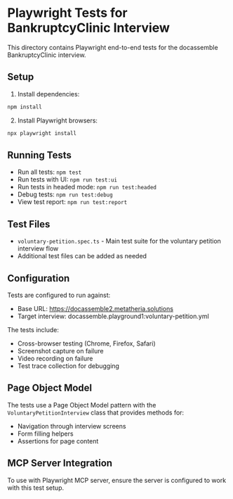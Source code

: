 # Playwright Tests for BankruptcyClinic Interview

This directory contains Playwright end-to-end tests for the docassemble BankruptcyClinic interview.

## Setup

1. Install dependencies:
```bash
npm install
```

2. Install Playwright browsers:
```bash
npx playwright install
```

## Running Tests

- Run all tests: `npm test`
- Run tests with UI: `npm run test:ui`
- Run tests in headed mode: `npm run test:headed`
- Debug tests: `npm run test:debug`
- View test report: `npm run test:report`

## Test Files

- `voluntary-petition.spec.ts` - Main test suite for the voluntary petition interview flow
- Additional test files can be added as needed

## Configuration

Tests are configured to run against:
- Base URL: https://docassemble2.metatheria.solutions
- Target interview: docassemble.playground1:voluntary-petition.yml

The tests include:
- Cross-browser testing (Chrome, Firefox, Safari)
- Screenshot capture on failure
- Video recording on failure
- Test trace collection for debugging

## Page Object Model

The tests use a Page Object Model pattern with the `VoluntaryPetitionInterview` class that provides methods for:
- Navigation through interview screens
- Form filling helpers
- Assertions for page content

## MCP Server Integration

To use with Playwright MCP server, ensure the server is configured to work with this test setup.
